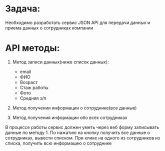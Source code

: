 # Задача: 
Необходимо разработать сервис JSON API для передачи данных и приема данных о сотрудниках компании
# API методы:

1. Метод записи данных(ниже список данных):
    - email
    - ФИО
    - Возраст
    - Стаж работы
    - Фото
    - Cредняя з/п

2. Метод получении информации о сотруднике(все данные)
3. Метод получения информации обо всех сотрудниках

В процессе работы сервис должен уметь через веб форму записывать данные по методу 1. По нажатию на кнопку получить все данные о сотрудниках, вывести списком. При клике на одного из сотрудников из списка, получить всю информацию о сотруднике
